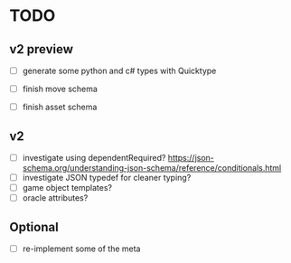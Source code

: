 # TODO

## v2 preview
* [ ] generate some python and c# types with Quicktype
* [ ] finish move schema
* [ ] finish asset schema


## v2
* [ ] investigate using dependentRequired? https://json-schema.org/understanding-json-schema/reference/conditionals.html
* [ ] investigate JSON typedef for cleaner typing?
* [ ] game object templates?
* [ ] oracle attributes?

## Optional
* [ ] re-implement some of the meta